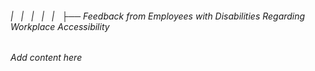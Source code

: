 ###### |   |   |   |   |   ├── Feedback from Employees with Disabilities Regarding Workplace Accessibility

*Add content here*